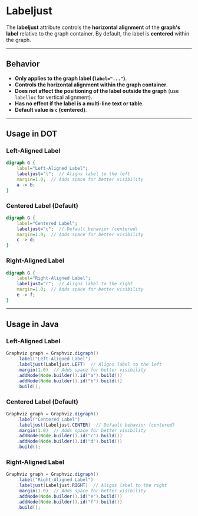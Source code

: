 # Labeljust

The **labeljust** attribute controls the **horizontal alignment** of the **graph's label** relative to the graph container. By default, the label is **centered** within the graph.

------

## **Behavior**

- **Only applies to the graph label (`label="..."`)**.
- **Controls the horizontal alignment within the graph container**.
- **Does not affect the positioning of the label outside the graph** (use `labelloc` for vertical alignment).
- **Has no effect if the label is a multi-line text or table**.
- **Default value is `c` (centered)**.

------

## **Usage in DOT**

### **Left-Aligned Label**

```dot
digraph G {
    label="Left-Aligned Label";
    labeljust="l";  // Aligns label to the left
    margin=1.0;  // Adds space for better visibility
    a -> b;
}
```

### **Centered Label (Default)**

```dot
digraph G {
    label="Centered Label";
    labeljust="c";  // Default behavior (centered)
    margin=1.0;  // Adds space for better visibility
    c -> d;
}
```

### **Right-Aligned Label**

```dot
digraph G {
    label="Right-Aligned Label";
    labeljust="r";  // Aligns label to the right
    margin=1.0;  // Adds space for better visibility
    e -> f;
}
```

------

## **Usage in Java**

### **Left-Aligned Label**

```java
Graphviz graph = Graphviz.digraph()
    .label("Left-Aligned Label")
    .labeljust(Labeljust.LEFT)  // Aligns label to the left
    .margin(1.0)  // Adds space for better visibility
    .addNode(Node.builder().id("a").build())
    .addNode(Node.builder().id("b").build())
    .build();
```

### **Centered Label (Default)**

```java
Graphviz graph = Graphviz.digraph()
    .label("Centered Label")
    .labeljust(Labeljust.CENTER)  // Default behavior (centered)
    .margin(1.0)  // Adds space for better visibility
    .addNode(Node.builder().id("c").build())
    .addNode(Node.builder().id("d").build())
    .build();
```

### **Right-Aligned Label**

```java
Graphviz graph = Graphviz.digraph()
    .label("Right-Aligned Label")
    .labeljust(Labeljust.RIGHT)  // Aligns label to the right
    .margin(1.0)  // Adds space for better visibility
    .addNode(Node.builder().id("e").build())
    .addNode(Node.builder().id("f").build())
    .build();
```